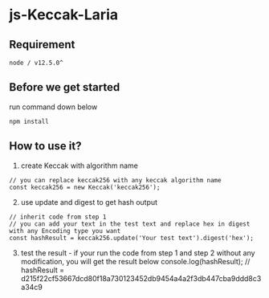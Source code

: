 # js-Keccak-Laria

## Requirement
```
node / v12.5.0^
```
## Before we get started
run command down below
```
npm install
```
## How to use it?
1. create Keccak with algorithm name
```
// you can replace keccak256 with any keccak algorithm name
const keccak256 = new Keccak('keccak256');
```
2. use update and digest to get hash output
```
// inherit code from step 1
// you can add your text in the test text and replace hex in digest with any Encoding type you want
const hashResult = keccak256.update('Your test text').digest('hex');
```
3. test the result - if your run the code from step 1 and step 2 without any modification, you will get the result below
console.log(hashResult);
// hashResult = d215f22cf53667dcd80f18a730123452db9454a4a2f3db447cba9ddd8c3a34c9
